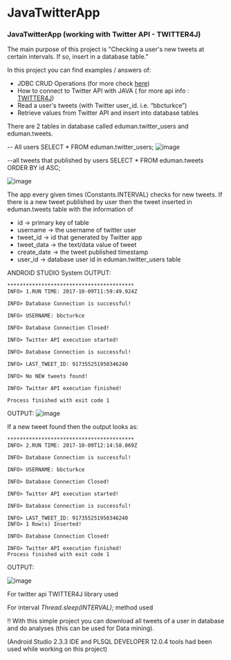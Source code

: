 # JavaTwitterApp

### JavaTwitterApp (working with Twitter API - TWITTER4J)

The main purpose of this project is "Checking a user's new tweets at certain intervals. If so, insert in a database table."

In this project you can find examples / answers of:
-	JDBC CRUD Operations (for more check [here](https://github.com/ercanduman/Java_oracle_db_connection))
-	How to connect to Twitter API with JAVA ( for more api info : [TWITTER4J](http://twitter4j.org/en/))
-	Read a user's tweets (with Twitter user_id. i.e. “bbcturkce”)
-	Retrieve values from Twitter API and insert into database tables

There are 2 tables in database called eduman.twitter_users and eduman.tweets.

-- All users
SELECT * FROM eduman.twitter_users;
![image](https://user-images.githubusercontent.com/11629459/31339547-e5829538-ad0b-11e7-84e3-19927a19e61d.png)


 

--all tweets that published by users
SELECT * FROM eduman.tweets ORDER BY id ASC;
 
![image](https://user-images.githubusercontent.com/11629459/31339445-90b0cee4-ad0b-11e7-98a1-a6b7675a3bdd.png)


The app every given times (Constants.INTERVAL) checks for new tweets. If there is a new tweet published by user then the tweet inserted in eduman.tweets table with the information of    

-	id        		-> primary key of table
-	username  		-> the username of twitter user
-	tweet_id  	 	-> id that generated by Twitter app
-	tweet_data 	-> the text/data value of tweet
-	create_date 	-> the tweet published timestamp
-	user_id    		-> database user id in eduman.twitter_users table

ANDROID STUDIO System OUTPUT:
```
***************************************** 
INFO> 1.RUN TIME: 2017-10-09T11:59:49.924Z

INFO> Database Connection is successful!

INFO> USERNAME: bbcturkce

INFO> Database Connection Closed!

INFO> Twitter API execution started!

INFO> Database Connection is successful!

INFO> LAST_TWEET_ID: 917355251950346240

INFO> No NEW tweets found!

INFO> Twitter API execution finished!

Process finished with exit code 1
```
OUTPUT: 
![image](https://user-images.githubusercontent.com/11629459/31339274-f5e87c22-ad0a-11e7-98f8-d83a167fc518.png)

 

If a new tweet found then the output looks as:

```
***************************************** 
INFO> 2.RUN TIME: 2017-10-09T12:14:58.069Z

INFO> Database Connection is successful!

INFO> USERNAME: bbcturkce

INFO> Database Connection Closed!

INFO> Twitter API execution started!

INFO> Database Connection is successful!

INFO> LAST_TWEET_ID: 917355251950346240
INFO> 1 Row(s) Inserted!

INFO> Database Connection Closed!

INFO> Twitter API execution finished!
Process finished with exit code 1
```	
OUTPUT: 

![image](https://user-images.githubusercontent.com/11629459/31339512-c1815afc-ad0b-11e7-8eb1-6c4c6b904949.png)


 


For twitter api TWITTER4J library used

For interval _Thread.sleep(INTERVAL);_  method used

!! With this simple project you can download all tweets of a user in database and do analyses (this can be used for Data mining).

(Android Studio 2.3.3 IDE and PLSQL DEVELOPER 12.0.4 tools had been used while working on this project)
